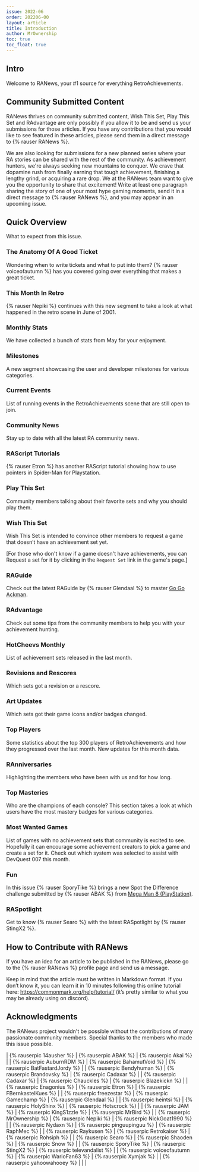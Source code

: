 ```yaml
---
issue: 2022-06
order: 202206-00
layout: article
title: Introduction
author: MrOwnership
toc: true
toc_float: true
---
```


## Intro
Welcome to RANews, your #1 source for everything RetroAchievements.

## Community Submitted Content
RANews thrives on community submitted content, Wish This Set, Play This Set and RAdvantage are only possibly if you allow it to be and send us your submissions for those articles. If you have any contributions that you would like to see featured in these articles, please send them in a direct message to {% rauser RANews %}.

We are also looking for submissions for a new planned series where your RA stories can be shared with the rest of the community. As achievement hunters, we're always seeking new mountains to conquer. We crave that dopamine rush from finally earning that tough achievement, finishing a lengthy grind, or acquiring a rare drop. We at the RANews team want to give you the opportunity to share that excitement! Write at least one paragraph sharing the story of one of your most hype gaming moments, send it in a direct message to {% rauser RANews %}, and you may appear in an upcoming issue.


## Quick Overview
What to expect from this issue.


### The Anatomy Of A Good Ticket
Wondering when to write tickets and what to put into them? {% rauser voiceofautumn %} has you covered going over everything that makes a great ticket.


### This Month In Retro
{% rauser Nepiki %} continues with this new segment to take a look at what happened in the retro scene in June of 2001.


### Monthly Stats
We have collected a bunch of stats from May for your enjoyment.


### Milestones
A new segment showcasing the user and developer milestones for various categories.


### Current Events
List of running events in the RetroAchievements scene that are still open to join.


### Community News
Stay up to date with all the latest RA community news.


### RAScript Tutorials
{% rauser Etron %} has another RAScript tutorial showing how to use pointers in Spider-Man for Playstation.


### Play This Set
Community members talking about their favorite sets and why you should play them.


### Wish This Set
Wish This Set is intended to convince other members to request a game that doesn’t have an achievement set yet.

[For those who don't know if a game doesn't have achievements, you can Request a set for it by clicking in the `Request Set` link in the game's page.]


### RAGuide
Check out the latest RAGuide by {% rauser Glendaal %} to master [Go Go Ackman](https://retroachievements.org/game/2945).


### RAdvantage
Check out some tips from the community members to help you with your achievement hunting.


### HotCheevs Monthly
List of achievement sets released in the last month.


### Revisions and Rescores
Which sets got a revision or a rescore.


### Art Updates
Which sets got their game icons and/or badges changed.


### Top Players
Some statistics about the top 300 players of RetroAchievements and how they progressed over the last month. New updates for this month data.


### RAnniversaries
Highlighting the members who have been with us and for how long.


### Top Masteries
Who are the champions of each console? This section takes a look at which users have the most mastery badges for various categories.


### Most Wanted Games
List of games with no achievement sets that community is excited to see. Hopefully it can encourage some achievement creators to pick a game and create a set for it. Check out which system was selected to assist with DevQuest 007 this month.


### Fun
In this issue {% rauser SporyTike %} brings a new Spot the Difference challenge submitted by {% rauser ABAK %} from [Mega Man 8 (PlayStation)](https://retroachievements.org/game/11365).


### RASpotlight
Get to know {% rauser Searo %} with the latest RASpotlight by {% rauser StingX2 %}.


## How to Contribute with RANews
If you have an idea for an article to be published in the RANews, please go to the {% rauser RANews %} profile page and send us a message.

Keep in mind that the article must be written in Markdown format. If you don’t know it, you can learn it in 10 minutes following this online tutorial here: <https://commonmark.org/help/tutorial/> (it’s pretty similar to what you may be already using on discord).


## Acknowledgments
The RANews project wouldn't be possible without the contributions of many passionate community members. Special thanks to the members who made this issue possible.

| {% rauserpic 14ausher %}      | {% rauserpic ABAK %}         | {% rauserpic Akai %}            |
| {% rauserpic AuburnRDM %}     | {% rauserpic BahamutVoid %}  | {% rauserpic BatFastardJordy %} |
| {% rauserpic Bendyhuman %}    | {% rauserpic Brandovsky %}   | {% rauserpic Cadaxar %}         |
| {% rauserpic Cadaxar %}       | {% rauserpic Chauckles %}    | {% rauserpic Blazekickn %}            |
| {% rauserpic Enagonius %}     | {% rauserpic Etron %}        | {% rauserpic FBernkastelKues %} |
| {% rauserpic freezestar %}    | {% rauserpic Gamechamp %}    | {% rauserpic Glendaal %}        |
| {% rauserpic heintsi %}       | {% rauserpic HolyShinx %}    | {% rauserpic Hotscrock %}       |
| {% rauserpic JAM %}           | {% rauserpic KingS1zzle %}   | {% rauserpic MrBird %}          |
| {% rauserpic MrOwnership %}   | {% rauserpic Nepiki %}       | {% rauserpic NickGoat1990 %}    |
| {% rauserpic Nydaxn %}        | {% rauserpic pinguupinguu %} | {% rauserpic RaphMec %}         |
| {% rauserpic Raykusen %}      | {% rauserpic Retrokaiser %}  | {% rauserpic Rohsiph %}         |
| {% rauserpic Searo %}         | {% rauserpic Shaoden %}      | {% rauserpic Snow %}         |
| {% rauserpic SporyTike %}     | {% rauserpic StingX2 %}      | {% rauserpic televandalist %}   |
| {% rauserpic voiceofautumn %} | {% rauserpic WarioFan63 %}   | {% rauserpic Xymjak %}          |
| {% rauserpic yahoowahooey %}  |                              |                                 |